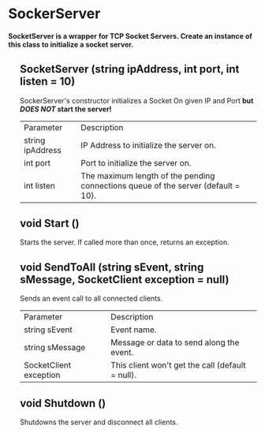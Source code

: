 # SockerServer
#### SocketServer is a wrapper for TCP Socket Servers. Create an instance of this class to initialize a socket server.

<ul>
  <l1> <h2> SocketServer (string ipAddress, int port, int listen = 10) </h2> </li>
  SockerServer's constructor initializes a Socket On given IP and Port <b>but <i>DOES NOT</i> start the server!</b>
  <table>
    <tr>
      <td>Parameter</td>
      <td>Description</td>
    </tr>
    <tr>
      <td>string ipAddress</td>
      <td>IP Address to initialize the server on.</td>
    </tr>
    <tr>
      <td>int port</td>
      <td>Port to initialize the server on.</td>
    </tr>
    <tr>
      <td>int listen</td>
      <td>The maximum length of the pending connections queue of the server (default = 10).</td>
    </tr>
  </table>
  <l1> <h2> void Start () </h2> </li>
  Starts the server. If called more than once, returns an exception.
  <l1> <h2> void SendToAll (string sEvent, string sMessage, SocketClient exception = null) </h2> </li>
  Sends an event call to all connected clients.
    <table>
    <tr>
      <td>Parameter</td>
      <td>Description</td>
    </tr>
    <tr>
      <td>string sEvent</td>
      <td>Event name.</td>
    </tr>
    <tr>
      <td>string sMessage</td>
      <td>Message or data to send along the event.</td>
    </tr>
    <tr>
      <td>SocketClient exception</td>
      <td>This client won't get the call (default = null).</td>
    </tr>
  </table>
  <l1> <h2> void Shutdown () </h2> </li>
  Shutdowns the server and disconnect all clients.
</ul>
